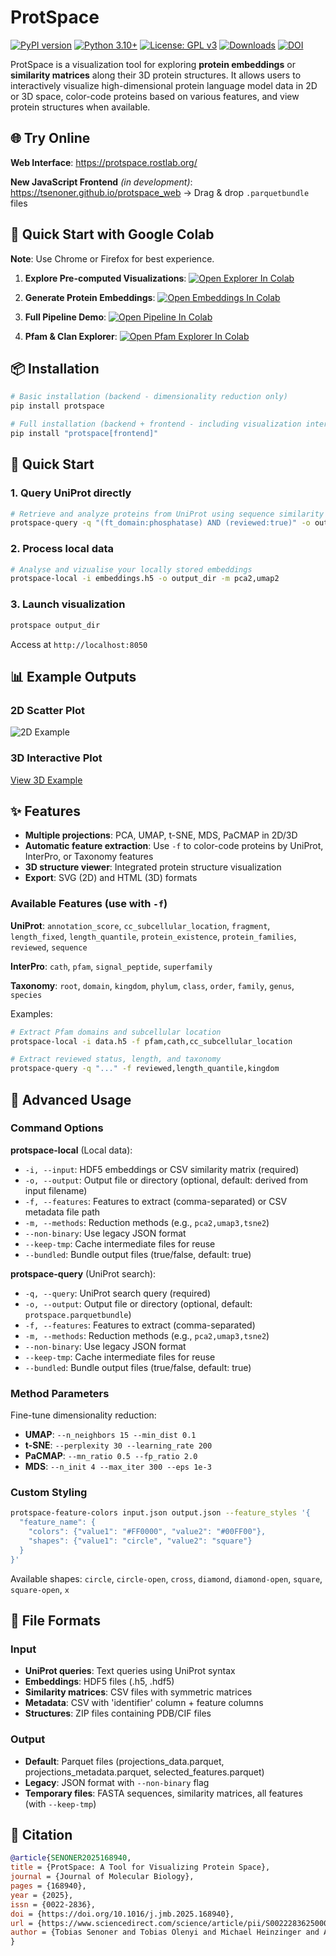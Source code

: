 # ProtSpace

[![PyPI version](https://badge.fury.io/py/protspace.svg)](https://badge.fury.io/py/protspace)
[![Python 3.10+](https://img.shields.io/badge/python-3.10+-blue.svg)](https://www.python.org/downloads/)
[![License: GPL v3](https://img.shields.io/badge/License-GPLv3-blue.svg)](https://www.gnu.org/licenses/gpl-3.0)
[![Downloads](https://pepy.tech/badge/protspace)](https://pepy.tech/project/protspace)
[![DOI](https://img.shields.io/badge/DOI-10.1016%2Fj.jmb.2025.168940-blue)](https://doi.org/10.1016/j.jmb.2025.168940)

ProtSpace is a visualization tool for exploring **protein embeddings** or **similarity matrices** along their 3D protein structures. It allows users to interactively visualize high-dimensional protein language model data in 2D or 3D space, color-code proteins based on various features, and view protein structures when available.

## 🌐 Try Online

**Web Interface**: https://protspace.rostlab.org/

**New JavaScript Frontend** _(in development)_: https://tsenoner.github.io/protspace_web -> Drag & drop `.parquetbundle` files

## 🚀 Quick Start with Google Colab

**Note**: Use Chrome or Firefox for best experience.

1. **Explore Pre-computed Visualizations**: [![Open Explorer In Colab](https://colab.research.google.com/assets/colab-badge.svg)](https://colab.research.google.com/github/tsenoner/protspace/blob/main/examples/notebook/Explore_ProtSpace.ipynb)

2. **Generate Protein Embeddings**: [![Open Embeddings In Colab](https://colab.research.google.com/assets/colab-badge.svg)](https://colab.research.google.com/github/tsenoner/protspace/blob/main/examples/notebook/ClickThrough_GenerateEmbeddings.ipynb)

3. **Full Pipeline Demo**: [![Open Pipeline In Colab](https://colab.research.google.com/assets/colab-badge.svg)](https://colab.research.google.com/github/tsenoner/protspace/blob/main/examples/notebook/Run_ProtSpace.ipynb)

4. **Pfam & Clan Explorer**: [![Open Pfam Explorer In Colab](https://colab.research.google.com/assets/colab-badge.svg)](https://colab.research.google.com/github/tsenoner/protspace/blob/main/examples/notebook/PfamExplorer_ProtSpace.ipynb)

## 📦 Installation

```bash
# Basic installation (backend - dimensionality reduction only)
pip install protspace

# Full installation (backend + frontend - including visualization interface)
pip install "protspace[frontend]"
```

## 🎯 Quick Start

### 1. Query UniProt directly

```bash
# Retrieve and analyze proteins from UniProt using sequence similarity (mmmseqs2)
protspace-query -q "(ft_domain:phosphatase) AND (reviewed:true)" -o output_dir -m pca2,pca3,umap2 -f "protein_families,fragment,kingdom,superfamily" --n_neighbors 30 --min_dist 0.4
```

### 2. Process local data

```bash
# Analyse and vizualise your locally stored embeddings
protspace-local -i embeddings.h5 -o output_dir -m pca2,umap2
```

### 3. Launch visualization

```bash
protspace output_dir
```

Access at `http://localhost:8050`

## 📊 Example Outputs

### 2D Scatter Plot

![2D Example](https://tsenoner.github.io/protspace/examples/out/toxins/protein_category_umap.svg)

### 3D Interactive Plot

[View 3D Example](https://tsenoner.github.io/protspace/examples/out/3FTx/UMAP3_major_group.html)

## ✨ Features

- **Multiple projections**: PCA, UMAP, t-SNE, MDS, PaCMAP in 2D/3D
- **Automatic feature extraction**: Use `-f` to color-code proteins by UniProt, InterPro, or Taxonomy features
- **3D structure viewer**: Integrated protein structure visualization
- **Export**: SVG (2D) and HTML (3D) formats

### Available Features (use with `-f`)

**UniProt**: `annotation_score`, `cc_subcellular_location`, `fragment`, `length_fixed`, `length_quantile`, `protein_existence`, `protein_families`, `reviewed`, `sequence`

**InterPro**: `cath`, `pfam`, `signal_peptide`, `superfamily`

**Taxonomy**: `root`, `domain`, `kingdom`, `phylum`, `class`, `order`, `family`, `genus`, `species`

Examples:

```bash
# Extract Pfam domains and subcellular location
protspace-local -i data.h5 -f pfam,cath,cc_subcellular_location

# Extract reviewed status, length, and taxonomy
protspace-query -q "..." -f reviewed,length_quantile,kingdom
```

## 🔧 Advanced Usage

### Command Options

**protspace-local** (Local data):

- `-i, --input`: HDF5 embeddings or CSV similarity matrix (required)
- `-o, --output`: Output file or directory (optional, default: derived from input filename)
- `-f, --features`: Features to extract (comma-separated) or CSV metadata file path
- `-m, --methods`: Reduction methods (e.g., `pca2,umap3,tsne2`)
- `--non-binary`: Use legacy JSON format
- `--keep-tmp`: Cache intermediate files for reuse
- `--bundled`: Bundle output files (true/false, default: true)

**protspace-query** (UniProt search):

- `-q, --query`: UniProt search query (required)
- `-o, --output`: Output file or directory (optional, default: `protspace.parquetbundle`)
- `-f, --features`: Features to extract (comma-separated)
- `-m, --methods`: Reduction methods (e.g., `pca2,umap3,tsne2`)
- `--non-binary`: Use legacy JSON format
- `--keep-tmp`: Cache intermediate files for reuse
- `--bundled`: Bundle output files (true/false, default: true)

### Method Parameters

Fine-tune dimensionality reduction:

- **UMAP**: `--n_neighbors 15 --min_dist 0.1`
- **t-SNE**: `--perplexity 30 --learning_rate 200`
- **PaCMAP**: `--mn_ratio 0.5 --fp_ratio 2.0`
- **MDS**: `--n_init 4 --max_iter 300 --eps 1e-3`

### Custom Styling

```bash
protspace-feature-colors input.json output.json --feature_styles '{
  "feature_name": {
    "colors": {"value1": "#FF0000", "value2": "#00FF00"},
    "shapes": {"value1": "circle", "value2": "square"}
  }
}'
```

Available shapes: `circle`, `circle-open`, `cross`, `diamond`, `diamond-open`, `square`, `square-open`, `x`

## 📁 File Formats

### Input

- **UniProt queries**: Text queries using UniProt syntax
- **Embeddings**: HDF5 files (.h5, .hdf5)
- **Similarity matrices**: CSV files with symmetric matrices
- **Metadata**: CSV with 'identifier' column + feature columns
- **Structures**: ZIP files containing PDB/CIF files

### Output

- **Default**: Parquet files (projections_data.parquet, projections_metadata.parquet, selected_features.parquet)
- **Legacy**: JSON format with `--non-binary` flag
- **Temporary files**: FASTA sequences, similarity matrices, all features (with `--keep-tmp`)

## 📝 Citation

```bibtex
@article{SENONER2025168940,
title = {ProtSpace: A Tool for Visualizing Protein Space},
journal = {Journal of Molecular Biology},
pages = {168940},
year = {2025},
issn = {0022-2836},
doi = {https://doi.org/10.1016/j.jmb.2025.168940},
url = {https://www.sciencedirect.com/science/article/pii/S0022283625000063},
author = {Tobias Senoner and Tobias Olenyi and Michael Heinzinger and Anton Spannagl and George Bouras and Burkhard Rost and Ivan Koludarov}
}
```
